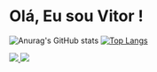 # Olá, Eu sou Vitor !

![Anurag's GitHub stats](https://github-readme-stats.vercel.app/api?username=VitorHugoG&show_icons=true&theme=dracula)
[![Top Langs](https://github-readme-stats.vercel.app/api/top-langs/?username=VitorHugoG&layout=compact&theme=dracula)](https://github.com/anuraghazra/github-readme-stats)

<div>
    <a href = "mailto:vitor.gumercindo@gmail.com"><img src="https://img.shields.io/badge/-Gmail-%23333?style=for-the-badge&logo=gmail&logoColor=white" target="_blank">
</a>
  <a href="https://www.linkedin.com/in/vitor-hugo-730044152/" target="_blank"><img src="https://img.shields.io/badge/-LinkedIn-%230077B5?style=for-the-badge&logo=linkedin&logoColor=white" target="_blank">
 </a>
</div>



